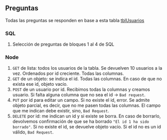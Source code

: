 ## Preguntas

Todas las preguntas se responden en base a esta tabla [tblUsuarios](./tblusuarios.sql)

### SQL
1. Selección de preguntas de bloques 1 al 4 de SQL


### Node
1. `GET` de lista: todos los usuarios de la tabla. Se devuelven 10 usuarios a la vez. Ordenados por id creciente. Todas las columnas.
2. `GET` de un objeto: se indica el id. Todas las columnas. En caso de que no exista ese id, objeto vacío.
3. `POST` de un usuario por id. Recibimos todas la columnas y creamos usuario. Si falta alguna columna que no sea el id -> `Bad request`.
4. `PUT` por id para editar un campo. Si no existe el id, error. Se admite objeto parcial, es decir, que no me pasen todas las columnas. El campo que me indican debe existir, sino, `Bad Request`. 
5. `DELETE` por id: me indican un id y si existe se borra. En caso de borrarlo, devolvemos confirmación de que se ha borrado `"El id 1 ha sido borrado"`. Si no existe el id, se devuelve objeto vacío. Si el id no es un id válido, `Bad Request`.
